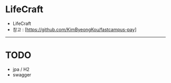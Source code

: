 # LifeCraft
  * LifeCraft
  * 참고 : [https://github.com/KimByeongKou/fastcampus-pay]
-----------------
# TODO
  * jpa / H2
  * swagger
